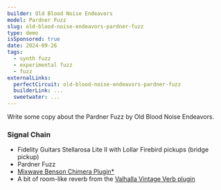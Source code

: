 ```yaml
---
builder: Old Blood Noise Endeavors
model: Pardner Fuzz
slug: old-blood-noise-endeavors-pardner-fuzz
type: demo
isSponsored: true
date: 2024-09-26
tags:
  - synth fuzz
  - experimental fuzz
  - fuzz
externalLinks:
  perfectCircuit: old-blood-noise-endeavors-pardner-fuzz
  builderLink: ...
  sweetwater: ...
---
```


Write some copy about the Pardner Fuzz by Old Blood Noise Endeavors.

### Signal Chain

- Fidelity Guitars Stellarosa Lite II with Lollar Firebird pickups (bridge pickup)
- Pardner Fuzz
- [Mixwave Benson Chimera Plugin*](https://sweetwater.sjv.io/B0N2PL)
- A bit of room-like reverb from the [Valhalla Vintage Verb plugin](https://valhalladsp.com/shop/reverb/valhalla-vintage-verb/)
